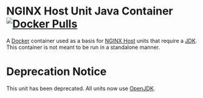 # NGINX Host Unit Java Container [![Docker Pulls](https://img.shields.io/docker/pulls/handcraftedbits/nginx-unit-java.svg?maxAge=2592000)](https://hub.docker.com/r/handcraftedbits/nginx-unit-java)

A [Docker](https://www.docker.com) container used as a basis for
[NGINX Host](https://github.com/handcraftedbits/docker-nginx-host) units that require a
[JDK](http://www.oracle.com/technetwork/java/javase/overview/index.html).  This container is not meant to be run in a
standalone manner.

# Deprecation Notice

This unit has been deprecated.  All units now use [OpenJDK](http://openjdk.java.net).